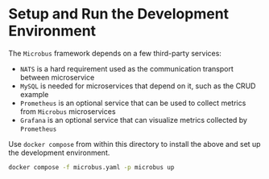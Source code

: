 # Setup and Run the Development Environment

The `Microbus` framework depends on a few third-party services:

* `NATS` is a hard requirement used as the communication transport between microservice
* `MySQL` is needed for microservices that depend on it, such as the CRUD example
* `Prometheus` is an optional service that can be used to collect metrics from `Microbus` microservices
* `Grafana` is an optional service that can visualize metrics collected by `Prometheus`

Use `docker compose` from within this directory to install the above and set up the development environment.

```cmd
docker compose -f microbus.yaml -p microbus up
```
